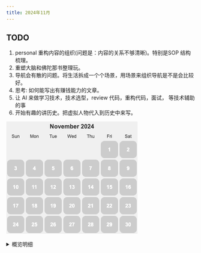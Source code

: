 ```yaml
---
title: 2024年11月
---
```


## TODO
1. personal 重构内容的组织(问题是：内容的关系不够清晰)。特别是SOP 结构梳理。
2. 重塑大脑和佛陀那书整理玩。
3. 导航会有散的问题。将生活拆成一个个场景，用场景来组织导航是不是会比较好。
4. 思考: 如何能写出有赚钱能力的文章。
5. 让 AI 来做学习技术，技术选型，review 代码，重构代码，面试， 等技术辅助的事
6. 开始有趣的讲历史。把虚拟人物代入到历史中来写。

![](./images/2024-11.png)

<details>
  <summary>概览明细</summary>

| 日期  | 体力锻炼(G*2) |  冥想(G*2) | 吃早饭(B*1)  | 吃夜宵(B*2)  | 熬夜(B*3)  |
|:----:|:------------:|:---------:|:-----------:|:------------:|:---------:|
|  04  |      1       |     0     |      0      |      0       |     0     |
|  03  |      1       |     0     |      1      |      1       |     1     |
|  02  |      1       |     0     |      0      |      0       |     0     |
|  01  |      0       |     0     |      0      |      0       |     0     |

## 概览
* 体力锻炼
  * 跑步。跑步机 25 分钟+。完成情况: 1/5-。 
  * 每周跑 10 公里+。完成总数: 1/4+。
* 正念
  * 冥想 15 分钟。完成情况: 0/15+。 
  * 蹲坑不玩手机。剩余次数: 0/5-。
* 学习
  * 多邻国: 5+ 个单元。完成情况: 0/25+。
* 饮食: 
  * 不吃早饭。完成情况: 1/5-。
  * 不吃夜宵。完成情况: 1/5-。
* 休息: 
  * 不熬夜。11点30(尽量 11:15)之前睡觉。完成情况:  1/5-。

## Template
* 运动
  * 跑步: 25 分钟
  * 上斜俯卧撑 30×3; 折刀深蹲 20×3; 坐姿屈膝 15×2
* 正念
  * 冥想 15 分钟。
* 学习
  * 多邻国: 7 个单元。
* 信息
* 休息
  * x 睡觉

</detail>

## 05
* 运动
  * 跑步: 30 分钟
  * 上斜俯卧撑 30×3;;
* 学习
  * 多邻国: 7 个单元。
* 休息
  * x 睡觉

## 04
* 运动
  * 跑步: 30 分钟
  * 折刀深蹲 20×3;
* 学习
  * 多邻国: 8 个单元。
* 饮食
  * 吃了早饭，三期门口的甜筒，冰饭。
* 休息
  * 11:30 睡觉

## 03
* 运动
  * 跑步: 6 公里。慢跑。
* 学习
  * 多邻国: 7 个单元。
* 饮食
  * 早上吃了个玉米。
* 休息
  * 12:25 睡。

## 02
* 运动
  * 跑步: 10 公里，55 分钟。
  * 上斜俯卧撑 30×3; 折刀深蹲 20×3; 坐姿屈膝 15×2
* 正念
  * 冥想 15 分钟。
* 学习
  * 多邻国: 7 个单元。
* 休息
  * 11:30 休息

## 01
* 学习
  * 多邻国: 6 个单元。
  * 上斜俯卧撑 30×5; 
* 休息
  * 11:28 睡觉

